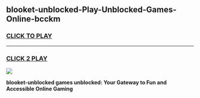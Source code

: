 
## blooket-unblocked-Play-Unblocked-Games-Online-bcckm
<h3>
<a href="https://premium76.site?title=blooket-unblocked&ref=25A">CLICK TO PLAY</a></h3>
<hr>

<h3>
<a href="https://premium76.site?title=blooket-unblocked&ref=25A">CLICK 2 PLAY</a>
  
</h3>

<a href="https://premium76.site?title=blooket-unblocked&ref=25A"><img src="https://clearcache.store/games.png"></a>


**blooket-unblocked games unblocked: Your Gateway to Fun and Accessible Online Gaming**
